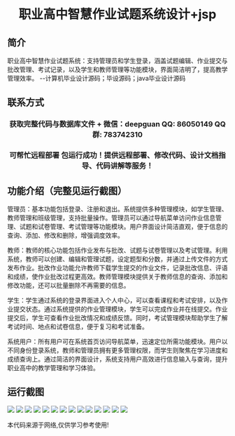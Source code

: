 <p><h1 align="center">职业高中智慧作业试题系统设计+jsp</h1></p>

## 简介
职业高中智慧作业试题系统：支持管理员和学生登录，涵盖试题编辑、作业提交与批改管理、考试记录，以及学生和教师管理等功能模块，界面简洁明了，提高教学管理效率。    --计算机毕业设计源码；毕设源码；java毕业设计源码


## 联系方式
<p><h3 align="center">获取完整代码与数据库文件 + 微信：deepguan QQ: 86050149 QQ群: 783742310</h3></p>
<p><h3 align="center">可帮忙远程部署 包运行成功！提供远程部署、修改代码、设计文档指导、代码讲解等服务！</h3></p>

## 功能介绍（完整见运行截图）
管理员：基本功能包括登录、注册和退出。系统提供多种管理模块，如学生管理、教师管理和班级管理，支持批量操作。管理员可以通过导航菜单访问作业信息管理、试题和试卷管理、考试管理等功能模块。用户界面设计简洁直观，便于信息的查询、添加、修改和删除，增强调度效率。

教师：教师的核心功能包括作业发布与批改、试题与试卷管理以及考试管理。利用系统，教师可以创建、编辑和管理试题，设定题型和分数，并通过上传文件的方式发布作业。批改作业功能允许教师下载学生提交的作业文件，记录批改信息、评语和成绩，使作业批改过程更高效。教师管理模块提供关于教师信息的查询、添加和修改功能，还可以批量删除不再需要的信息。

学生：学生通过系统的登录界面进入个人中心，可以查看课程和考试安排，以及作业提交状态。通过系统提供的作业管理模块，学生可以完成作业并在线提交。作业提交后，学生可查看作业批改情况和成绩反馈。同时，考试管理模块帮助学生了解考试时间、地点和试卷信息，便于复习和考试准备。

系统用户：所有用户可在系统首页访问导航菜单，迅速定位所需功能模块。用户以不同身份登录系统，教师和管理员拥有更多管理权限，而学生则聚焦在学习进度和成绩查询上。通过简洁的界面设计，系统支持用户高效进行信息输入与查询，提升职业高中的教学管理和学习体验。


## 运行截图
![](https://bs-1329754181.cos.ap-shanghai.myqcloud.com/ssm/VocationalHighSchoolSmartHomeworkSystem/img/001.jpg)
![](https://bs-1329754181.cos.ap-shanghai.myqcloud.com/ssm/VocationalHighSchoolSmartHomeworkSystem/img/002.jpg)
![](https://bs-1329754181.cos.ap-shanghai.myqcloud.com/ssm/VocationalHighSchoolSmartHomeworkSystem/img/003.jpg)
![](https://bs-1329754181.cos.ap-shanghai.myqcloud.com/ssm/VocationalHighSchoolSmartHomeworkSystem/img/004.jpg)
![](https://bs-1329754181.cos.ap-shanghai.myqcloud.com/ssm/VocationalHighSchoolSmartHomeworkSystem/img/005.jpg)
![](https://bs-1329754181.cos.ap-shanghai.myqcloud.com/ssm/VocationalHighSchoolSmartHomeworkSystem/img/006.jpg)
![](https://bs-1329754181.cos.ap-shanghai.myqcloud.com/ssm/VocationalHighSchoolSmartHomeworkSystem/img/007.jpg)
![](https://bs-1329754181.cos.ap-shanghai.myqcloud.com/ssm/VocationalHighSchoolSmartHomeworkSystem/img/008.jpg)
![](https://bs-1329754181.cos.ap-shanghai.myqcloud.com/ssm/VocationalHighSchoolSmartHomeworkSystem/img/009.jpg)
![](https://bs-1329754181.cos.ap-shanghai.myqcloud.com/ssm/VocationalHighSchoolSmartHomeworkSystem/img/010.jpg)
![](https://bs-1329754181.cos.ap-shanghai.myqcloud.com/ssm/VocationalHighSchoolSmartHomeworkSystem/img/011.jpg)
![](https://bs-1329754181.cos.ap-shanghai.myqcloud.com/ssm/VocationalHighSchoolSmartHomeworkSystem/img/012.jpg)
![](https://bs-1329754181.cos.ap-shanghai.myqcloud.com/ssm/VocationalHighSchoolSmartHomeworkSystem/img/013.jpg)
![](https://bs-1329754181.cos.ap-shanghai.myqcloud.com/ssm/VocationalHighSchoolSmartHomeworkSystem/img/014.jpg)

<p>本代码来源于网络,仅供学习参考使用!</p>
